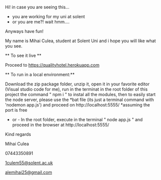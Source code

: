 Hi! in case you are seeing this...

- you are working for my uni at solent
- or you are me?! wait hmm....

Anyways have fun!

My name is Mihai Culea, student at Solent Uni and i hope you will like what you see.




** To see it live **

Proceed to https://qualityhotel.herokuapp.com

** To run in a local environment:**


Download the zip package folder, unzip it, open it in your favorite editor (Visual studio code for me), run in the terminat in the root folder of this project the command " npm i " to instal all the modules, then to easily start the node server, please use the *bat file (its just a terminal command with 'nodemon app.js') and proceed on http://localhost:5555/  *assuming the port is free
- or -
In the root folder, execute in the terminal " node app.js " and proceed in the browser at http://localhost:5555/




Kind regards

Mihai Culea

07443350891

1culem55@solent.ac.uk

alemihai25@gmail.com

